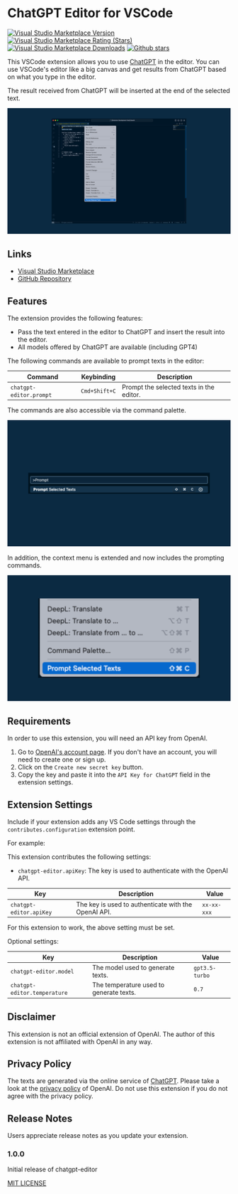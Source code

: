 # ChatGPT Editor for VSCode

[![Visual Studio Marketplace Version](https://img.shields.io/visual-studio-marketplace/v/takagimeow.chatgpt-editor)](https://marketplace.visualstudio.com/items?itemName=takagimeow.chatgpt-editor)
[![Visual Studio Marketplace Rating (Stars)](https://img.shields.io/visual-studio-marketplace/stars/takagimeow.chatgpt-editor)](https://marketplace.visualstudio.com/items?itemName=takagimeow.chatgpt-editor)
[![Visual Studio Marketplace Downloads](https://img.shields.io/visual-studio-marketplace/d/takagimeow.chatgpt-editor)](https://marketplace.visualstudio.com/items?itemName=takagimeow.chatgpt-editor)
[![Github stars](https://img.shields.io/github/stars/takagimeow/chatgpt-editor)](https://github.com/takagimeow/chatgpt-editor)

This VSCode extension allows you to use [ChatGPT](https://github.com/takagimeow/ts-chatgpt) in the editor.
You can use VSCode's editor like a big canvas and get results from ChatGPT based on what you type in the editor.

The result received from ChatGPT will be inserted at the end of the selected text.

![Prompting selected texts](examples/main.png)

## Links

- [Visual Studio Marketplace](https://marketplace.visualstudio.com/items?itemName=takagimeow.chatgpt-editor)
- [GitHub Repository](https://github.com/takagimeow/ts-chatgpt)

## Features

The extension provides the following features:

- Pass the text entered in the editor to ChatGPT and insert the result into the editor.
- All models offered by ChatGPT are available (including GPT4)

The following commands are available to prompt texts in the editor:

| Command                 | Keybinding    | Description                              |
| ----------------------- | ------------- | ---------------------------------------- |
| `chatgpt-editor.prompt` | `Cmd+Shift+C` | Prompt the selected texts in the editor. |

The commands are also accessible via the command palette.

![Commands](examples/command-pallette.png)

In addition, the context menu is extended and now includes the prompting commands.

![Context menu](examples/context-menu.png)

## Requirements

In order to use this extension, you will need an API key from OpenAI.

1. Go to [OpenAI's account page](https://platform.openai.com/account/api-keys). If you don't have an account, you will need to create one or sign up.
2. Click on the `Create new secret key` button.
3. Copy the key and paste it into the `API Key for ChatGPT` field in the extension settings.

## Extension Settings

Include if your extension adds any VS Code settings through the `contributes.configuration` extension point.

For example:

This extension contributes the following settings:

- `chatgpt-editor.apiKey`: The key is used to authenticate with the OpenAI API.

| Key                     | Description                                          | Value    |
| ----------------------- | ---------------------------------------------------- | -------- |
| `chatgpt-editor.apiKey` | The key is used to authenticate with the OpenAI API. | `xx-xx-xxx` |

For this extension to work, the above setting must be set.

Optional settings:

| Key                         | Description                                                  | Value    |
| --------------------------- | ------------------------------------------------------------ | -------- |
| `chatgpt-editor.model`      | The model used to generate texts.                            | `gpt3.5-turbo`   |
| `chatgpt-editor.temperature` | The temperature used to generate texts.                      | `0.7`    |

## Disclaimer

This extension is not an official extension of OpenAI.
The author of this extension is not affiliated with OpenAI in any way.

## Privacy Policy

The texts are generated via the online service of [ChatGPT](http://chat.openai.com/).
Please take a look at the [privacy policy](https://openai.com/policies/privacy-policy) of OpenAI.
Do not use this extension if you do not agree with the privacy policy.

## Release Notes

Users appreciate release notes as you update your extension.

### 1.0.0

Initial release of chatgpt-editor

[MIT LICENSE](LICENSE)



